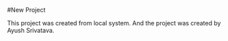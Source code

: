 #New Project

This project was created from local system.
And the project was created by Ayush Srivatava.